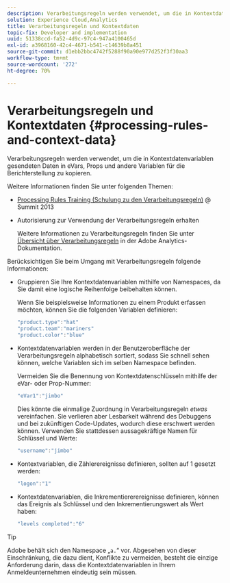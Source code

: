 ```yaml
---
description: Verarbeitungsregeln werden verwendet, um die in Kontextdatenvariablen gesendeten Daten in eVars, Props und andere Variablen für die Berichterstellung zu kopieren.
solution: Experience Cloud,Analytics
title: Verarbeitungsregeln und Kontextdaten
topic-fix: Developer and implementation
uuid: 51338ccd-fa52-4d9c-97c4-947a4100465d
exl-id: a3968160-42c4-4671-b541-c14639b8a451
source-git-commit: d1ebb2bbc4742f5288f90a90e977d252f3f30aa3
workflow-type: tm+mt
source-wordcount: '272'
ht-degree: 70%

---
```


# Verarbeitungsregeln und Kontextdaten {#processing-rules-and-context-data}

Verarbeitungsregeln werden verwendet, um die in Kontextdatenvariablen gesendeten Daten in eVars, Props und andere Variablen für die Berichterstellung zu kopieren.

Weitere Informationen finden Sie unter folgenden Themen:

* [Processing Rules Training (Schulung zu den Verarbeitungsregeln)](https://tv.adobe.com/embed/1181/16506/) @ Summit 2013
* Autorisierung zur Verwendung der Verarbeitungsregeln erhalten

   Weitere Informationen zu Verarbeitungsregeln finden Sie unter [Übersicht über Verarbeitungsregeln](https://experienceleague.adobe.com/docs/analytics/admin/admin-tools/processing-rules/processing-rules.html) in der Adobe Analytics-Dokumentation.

Berücksichtigen Sie beim Umgang mit Verarbeitungsregeln folgende Informationen:

* Gruppieren Sie Ihre Kontextdatenvariablen mithilfe von Namespaces, da Sie damit eine logische Reihenfolge beibehalten können.

   Wenn Sie beispielsweise Informationen zu einem Produkt erfassen möchten, können Sie die folgenden Variablen definieren:

   ```js
   "product.type":"hat" 
   "product.team":"mariners" 
   "product.color":"blue"
   ```

* Kontextdatenvariablen werden in der Benutzeroberfläche der Verarbeitungsregeln alphabetisch sortiert, sodass Sie schnell sehen können, welche Variablen sich im selben Namespace befinden.

   Vermeiden Sie die Benennung von Kontextdatenschlüsseln mithilfe der eVar- oder Prop-Nummer:

   ```js
   "eVar1":"jimbo"
   ```

   Dies könnte die einmalige Zuordnung in Verarbeitungsregeln *etwas* vereinfachen. Sie verlieren aber Lesbarkeit während des Debuggens und bei zukünftigen Code-Updates, wodurch diese erschwert werden können. Verwenden Sie stattdessen aussagekräftige Namen für Schlüssel und Werte:

   ```js
   "username":"jimbo"
   ```

* Kontextvariablen, die Zählerereignisse definieren, sollten auf 1 gesetzt werden:

   ```js
   "logon":"1"
   ```

* Kontextdatenvariablen, die Inkrementiererereignisse definieren, können das Ereignis als Schlüssel und den Inkrementierungswert als Wert haben:

   ```js
   "levels completed":"6"
   ```

>[!TIP]
>
>Adobe behält sich den Namespace „`a.`“ vor. Abgesehen von dieser Einschränkung, die dazu dient, Konflikte zu vermeiden, besteht die einzige Anforderung darin, dass die Kontextdatenvariablen in Ihrem Anmeldeunternehmen eindeutig sein müssen.
